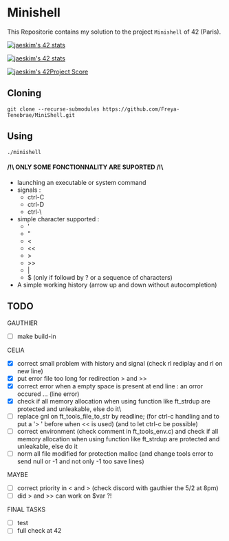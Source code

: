 # Minishell

This Repositorie contains my solution to the project `Minishell` of 42 (Paris).

[![jaeskim's 42 stats](https://badge42.herokuapp.com/api/stats/cmaginot?cursus=42cursus&privacyName=true)](https://github.com/JaeSeoKim/badge42)

[![jaeskim's 42 stats](https://badge42.herokuapp.com/api/stats/gadeneux?cursus=42cursus&privacyName=true)](https://github.com/JaeSeoKim/badge42)

[![jaeskim's 42Project Score](https://badge42.herokuapp.com/api/project/cmaginot/minishell)](https://github.com/JaeSeoKim/badge42)

## Cloning

```shell
git clone --recurse-submodules https://github.com/Freya-Tenebrae/MiniShell.git
```

## Using

```shell
./minishell
```

#### /!\\ ONLY SOME FONCTIONNALITY ARE SUPORTED /!\\
 - launching an executable or system command
 - signals : 
 	- ctrl-C 
 	- ctrl-D 
 	- ctrl-\\
 - simple character supported : 
 	- '
 	- "
 	- <
 	- <<
 	- \>
 	- \>\>
 	- |
 	- $ (only if followd by ? or a sequence of characters)
 - A simple working history (arrow up and down without autocompletion)

## TODO

GAUTHIER
- [ ] make build-in

CELIA
- [x] correct small problem with history and signal (check rl rediplay and rl on new line)
- [x] put error file too long for redirection > and >>
- [x] correct error when a empty space is present at end line : an orror occured ... (line error)
- [x] check if all memory allocation when using function like ft_strdup are protected and unleakable, else do it\
- [ ] replace gnl on ft_tools_file_to_str by readline; (for ctrl-c handling and to put a '> ' before when << is used) (and to let ctrl-c be possible)
- [ ] correct environment (check comment in ft_tools_env.c) and check if all memory allocation when using function like ft_strdup are protected and unleakable, else do it
- [ ] norm all file modified for protection malloc (and change tools error to send null or -1 and not only -1 too save lines)

MAYBE
- [ ] correct priority in < and > (check discord with gauthier the 5/2 at 8pm)
- [ ] did > and >> can work on $var ?!

FINAL TASKS
- [ ] test
- [ ] full check at 42
